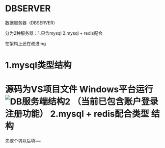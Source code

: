 # DBSERVER
数据服务器（DBSERVER）

分为2种服务器：1.只含mysql 2.mysql + redis配合


在架构上还在改进ing

1.mysql类型结构
=======================================

源码为VS项目文件 Windows平台运行
![DB服务端结构2](https://user-images.githubusercontent.com/60800578/134811195-92452cd3-f17c-423a-a104-985d20a57d41.png)
（当前已包含账户登录 注册功能）
2.mysql + redis配合类型 结构
=====================================
先挖个坑以后填~~
